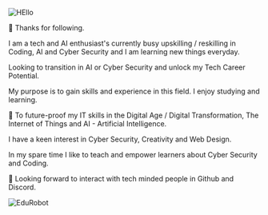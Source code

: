 
![HEllo](https://github.com/AAbella7529/AAbella7529/assets/158771536/ab27279e-6e3a-40f1-8a95-bf1f3d82115c)

👋  Thanks for following. 

I am a tech and AI enthusiast's currently busy upskilling / reskilling in Coding, AI and Cyber Security and I am learning new things everyday.

Looking to transition in AI or Cyber Security and unlock my Tech Career Potential.

My purpose is to gain skills and experience in this field. I enjoy studying and learning. 

:rocket: To future-proof my IT skills in the Digital Age / Digital Transformation, The Internet of Things and AI - Artificial Intelligence.

I have a keen interest in Cyber Security, Creativity and Web Design.

In my spare time I like to teach and empower learners about Cyber Security and Coding. 

:tada: Looking forward to interact with tech minded people in Github and Discord. 

![EduRobot](https://github.com/AAbella7529/AAbella7529/assets/158771536/ba2386e3-63aa-4dc7-8115-30c466b448a9)








